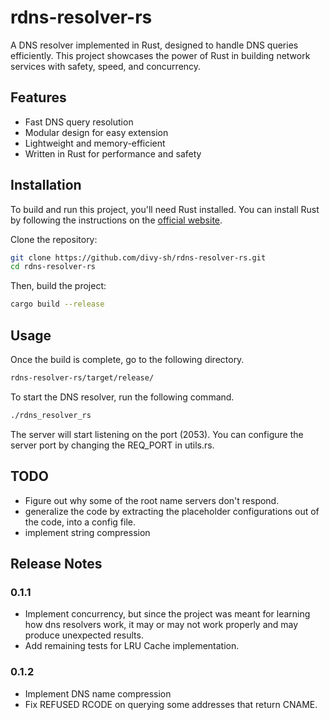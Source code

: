 # rdns-resolver-rs

A DNS resolver implemented in Rust, designed to handle DNS queries efficiently. This project showcases the power of Rust in building network services with safety, speed, and concurrency.

## Features
- Fast DNS query resolution
- Modular design for easy extension
- Lightweight and memory-efficient
- Written in Rust for performance and safety

## Installation

To build and run this project, you'll need Rust installed. You can install Rust by following the instructions on the [official website](https://www.rust-lang.org/).

Clone the repository:

```bash
git clone https://github.com/divy-sh/rdns-resolver-rs.git
cd rdns-resolver-rs
```

Then, build the project:
```bash
cargo build --release
```

## Usage

Once the build is complete, go to the following directory.
```bash
rdns-resolver-rs/target/release/
```
To start the DNS resolver, run the following command. 
```bash
./rdns_resolver_rs
```
The server will start listening on the port (2053). You can configure the server port by changing the REQ_PORT in utils.rs.

## TODO

- Figure out why some of the root name servers don't respond.
- generalize the code by extracting the placeholder configurations out of the code, into a config file.
- implement string compression

## Release Notes

### 0.1.1

- Implement concurrency, but since the project was meant for learning how dns resolvers work, it may or may not work properly and may produce unexpected results.
- Add remaining tests for LRU Cache implementation.

### 0.1.2

- Implement DNS name compression
- Fix REFUSED RCODE on querying some addresses that return CNAME.
